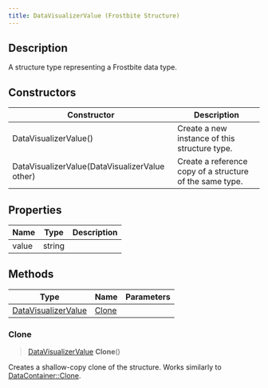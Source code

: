 ```yaml
---
title: DataVisualizerValue (Frostbite Structure)
---
```

## Description

A structure type representing a Frostbite data type.

## Constructors

| Constructor                                    | Description                                              |
| ---------------------------------------------- | -------------------------------------------------------- |
| DataVisualizerValue()                          | Create a new instance of this structure type.            |
| DataVisualizerValue(DataVisualizerValue other) | Create a reference copy of a structure of the same type. |

## Properties

| Name  | Type   | Description |
| ----- | ------ | ----------- |
| value | string |             |

## Methods

| Type                                       | Name            | Parameters |
| ------------------------------------------ | --------------- | ---------- |
| [DataVisualizerValue](DataVisualizerValue) | [Clone](#clone) |            |

### Clone

> [DataVisualizerValue](DataVisualizerValue) **Clone**()

Creates a shallow-copy clone of the structure. Works similarly to [DataContainer::Clone](/vext/ref/cls/shr/datacontainer#clone).
